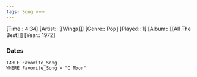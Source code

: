 ```yaml
---
tags: Song ⭐⭐⭐ 
---
```

[Time:: 4:34]
[Artist:: [[Wings]]]
[Genre:: Pop]
[Played:: 1]
[Album:: [[All The Best]]]
[Year:: 1972]
### Dates
````dataview
TABLE Favorite_Song
WHERE Favorite_Song = "C Moon"
````
